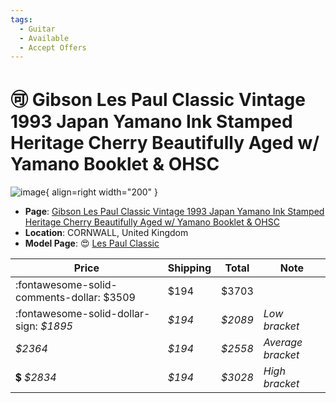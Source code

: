 ```yaml
---
tags:
  - Guitar
  - Available
  - Accept Offers
---
```


# :accept: Gibson Les Paul Classic Vintage 1993 Japan Yamano Ink Stamped Heritage Cherry Beautifully Aged w/ Yamano Booklet & OHSC

![image](https://rvb-img.reverb.com/image/upload/s--N0U8Cw1c--/a_0/t_card-square/v1690374332/i1qagyzru7ztsk9cibnw.jpg){ align=right width="200" }

* **Page**: [Gibson Les Paul Classic Vintage 1993 Japan Yamano Ink Stamped Heritage Cherry Beautifully Aged w/ Yamano Booklet & OHSC](https://reverb.com/ca/item/71693844-gibson-les-paul-classic-vintage-1993-japan-yamano-ink-stamped-heritage-cherry-beautifully-aged-w-yamano-booklet-ohsc)
* **Location**: CORNWALL, United Kingdom
* **Model Page**: :heart_eyes: [Les Paul Classic](../../Models/les-paul-classic.md)


| Price | Shipping  | Total | Note    |
|-------|-----------|-------|---------|
| :fontawesome-solid-comments-dollar: $3509 | $194 | $3703 | |
| :fontawesome-solid-dollar-sign: _$1895_ | _$194_ | _$2089_ | _Low bracket_ |
| _$2364_ | _$194_ | _$2558_ | _Average bracket_ |
| :heavy_dollar_sign: _$2834_ | _$194_ | _$3028_ | _High bracket_ |

